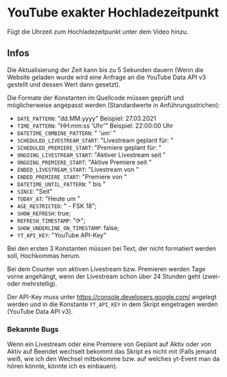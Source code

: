 # YouTube exakter Hochladezeitpunkt

Fügt die Uhrzeit zum Hochladezeitpunkt unter dem Video hinzu.

## Infos

Die Aktualisierung der Zeit kann bis zu 5 Sekunden dauern (Wenn die Website geladen wurde wird eine Anfrage an die YouTube Data API v3 gestellt und dessen Wert dann gesetzt).

Die Formate der Konstanten im Quellcode müssen geprüft und möglicherweise angepasst werden (Standardwerte in Anführungsstrichen):

- `DATE_PATTERN`: "dd.MM.yyyy" Beispiel: 27.03.2021
- `TIME_PATTERN`: "HH:mm:ss 'Uhr'" Beispiel: 22:00:00 Uhr
- `DATETIME_COMBINE_PATTERN`: " 'um' "
- `SCHEDULED_LIVESTREAM_START`: "Livestream geplant für: "
- `SCHEDULED_PREMIERE_START`: "Premiere geplant für: "
- `ONGOING_LIVESTREAM_START`: "Aktiver Livestream seit "
- `ONGOING_PREMIERE_START`: "Aktive Premiere seit "
- `ENDED_LIVESTREAM_START`: "Livestream von "
- `ENDED_PREMIERE_START`: "Premiere von "
- `DATETIME_UNTIL_PATTERN`: " bis "
- `SINCE`: "Seit"
- `TODAY_AT`: "Heute um "
- `AGE_RESTRICTED`: " - FSK 18";
- `SHOW_REFRESH`: true;
- `REFRESH_TIMESTAMP`: "⟳";
- `SHOW_UNDERLINE_ON_TIMESTAMP`: false;
- `YT_API_KEY`: "YouTube API-Key"

Bei den ersten 3 Konstanten müssen bei Text, der nicht formatiert werden soll, Hochkommas herum.

Bei dem Counter von aktiven Livestream bzw. Premieren werden Tage vorne angehängt, wenn der Livestream schon über 24 Stunden geht (zwei- oder mehrstellig).

Der API-Key muss unter https://console.developers.google.com/ angelegt werden und in die Konstante `YT_API_KEY` in dem Skript eingetragen werden (YouTube Data API v3).

### Bekannte Bugs

Wenn ein Livestream oder eine Premiere von Geplant auf Aktiv oder von Aktiv auf Beendet wechselt bekommt das Skript es nicht mit (Falls jemand weiß, wie ich den Wechsel mitbekomme bzw. auf welches yt-Event man da hören könnte, könnte ich es einbauen).
